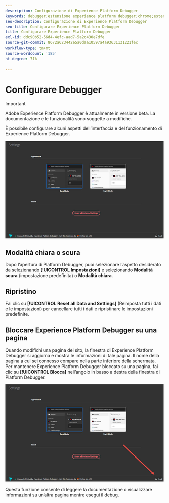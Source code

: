 ```yaml
---
description: Configurazione di Experience Platform Debugger
keywords: debugger;estensione experience platform debugger;chrome;estensione;configurare
seo-description: Configurazione di Experience Platform Debugger
seo-title: Configurare Experience Platform Debugger
title: Configurare Experience Platform Debugger
exl-id: ddc90b52-56d4-4efc-aad7-5a2c430e7dfe
source-git-commit: 8672a623442e5a0daa10597a4a93631131221fec
workflow-type: tm+mt
source-wordcount: '185'
ht-degree: 71%

---
```


# Configurare Debugger

>[!IMPORTANT]
>
>Adobe Experience Platform Debugger è attualmente in versione beta. La documentazione e le funzionalità sono soggette a modifiche.

È possibile configurare alcuni aspetti dell’interfaccia e del funzionamento di Experience Platform Debugger.

![](assets/settings.jpg)

## Modalità chiara o scura

Dopo l’apertura di Platform Debugger, puoi selezionare l’aspetto desiderato da selezionando **[!UICONTROL Impostazioni]** e selezionando **Modalità scura** (impostazione predefinita) o **Modalità chiara**.

## Ripristino

Fai clic su **[!UICONTROL Reset all Data and Settings]** (Reimposta tutti i dati e le impostazioni) per cancellare tutti i dati e ripristinare le impostazioni predefinite.

## Bloccare Experience Platform Debugger su una pagina

Quando modifichi una pagina del sito, la finestra di Experience Platform Debugger si aggiorna e mostra le informazioni di tale pagina. Il nome della pagina a cui sei connesso compare nella parte inferiore della schermata. Per mantenere Experience Platform Debugger bloccato su una pagina, fai clic su **[!UICONTROL Blocca]** nell’angolo in basso a destra della finestra di Platform Debugger.

![](assets/lock.jpg)

Questa funzione consente di leggere la documentazione o visualizzare informazioni su un’altra pagina mentre esegui il debug.
